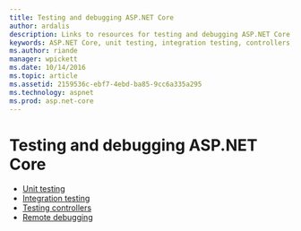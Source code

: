 ```yaml
---
title: Testing and debugging ASP.NET Core 
author: ardalis
description: Links to resources for testing and debugging ASP.NET Core applications.
keywords: ASP.NET Core, unit testing, integration testing, controllers, debugging, remote debugging
ms.author: riande
manager: wpickett
ms.date: 10/14/2016
ms.topic: article
ms.assetid: 2159536c-ebf7-4ebd-ba85-9cc6a335a295
ms.technology: aspnet
ms.prod: asp.net-core
---
```

# Testing and debugging ASP.NET Core

- [Unit testing](https://docs.microsoft.com/dotnet/articles/core/testing/unit-testing-with-dotnet-test)
- [Integration testing](xref:testing/integration-testing)
- [Testing controllers](xref:mvc/controllers/testing)
- [Remote debugging](https://docs.microsoft.com/visualstudio/debugger/remote-debugging-azure)
